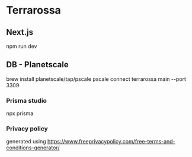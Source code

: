 # Terrarossa

## Next.js
npm run dev

## DB - Planetscale
brew install planetscale/tap/pscale
pscale connect terrarossa main --port 3309

### Prisma studio
npx prisma 

### Privacy policy
generated using https://www.freeprivacypolicy.com/free-terms-and-conditions-generator/